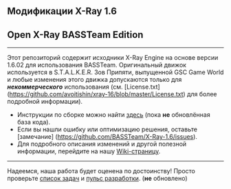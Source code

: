 ## Модификации X-Ray 1.6
## Open X-Ray BASSTeam Edition
----
Этот репозиторий содержит исходники X-Ray Engine на основе версии 1.6.02 для использования BASSTeam.
Оригинальный движок используется в S.T.A.L.K.E.R. Зов Припяти, выпущенной GSC Game World и любые изменения этого движка допускаются только для ***некоммерческого*** использования (см. [License.txt] (https://github.com/avoitishin/xray-16/blob/master/License.txt) для более подробной информации).

* Инструкции по сборке можно найти [здесь](https://github.com/BASSTeam/X-Ray-1.6/blob/working/doc/howto/build.txt) (пока **не** обновлённая база кода).
* Если вы нашли ошибку или оптимизацию решения, оставьте [замечание] (https://github.com/BASSTeam/X-Ray-1.6/issues).
* Для подробного описания изменений и другой полезной информации, перейдите на нашу [Wiki-страницу](https://github.com/avoitishin/xray-16/wiki).

---
Надеемся, наша работа будет оценена по достоинству! Просто проверьте [список задач](https://github.com/BASSTeam/X-Ray-1.6/blob/master/doc/design/task_list.txt) и [пульс разработки](https://github.com/BASSTeam/X-Ray-1.6/tree/master/doc/procedure). (**не** обновлено)
